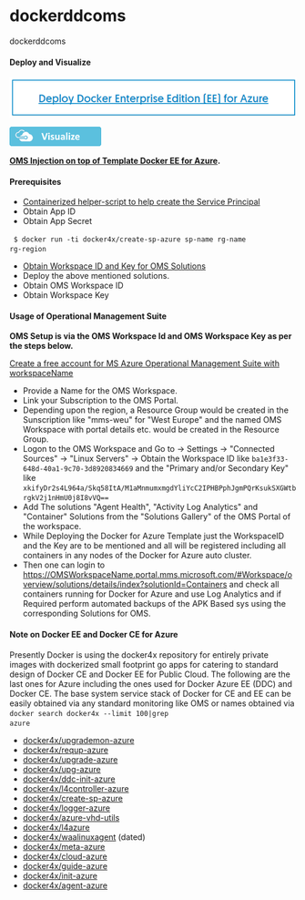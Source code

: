 # dockerddcoms
dockerddcoms

#### Deploy and Visualize

<a href="https://portal.azure.com/#create/Microsoft.Template/uri/https%3A%2F%2F/raw.githubusercontent.com%2Fdwaiba%2Fdockerddcoms%2Fmaster%2Fdeploy.tmpl" target="_blank"><img alt="Deploy to Azure" src="https://raw.githubusercontent.com/dwaiba/dockerddcoms/master/dockerce4azure.png" /></a>



<a href="http://armviz.io/#/?load=https%3A%2F%2F/raw.githubusercontent.com%2Fdwaiba%2Fdockerddcoms%2Fmaster%2Fdeploy.tmpl" target="_blank">  <img src="https://raw.githubusercontent.com/dwaiba/dockerddcoms/master/visualize.png" /> </a>

**[OMS Injection on top of Template Docker EE for Azure](https://aka.ms/azureddc).**

#### Prerequisites

* [Containerized helper-script to help create the Service Principal](https://docs.docker.com/docker-for-azure/#service-principal)
 * Obtain App ID
 * Obtain App Secret
 
  <code> $ docker run -ti docker4x/create-sp-azure sp-name rg-name rg-region</code>
  
* [Obtain Workspace ID and Key for OMS Solutions](https://github.com/dwaiba/dockerddcoms/blob/master/README.md#usage-of-operational-management-suite)
 * Deploy the above mentioned solutions.
 * Obtain OMS Workspace ID
 * Obtain Workspace Key
 
 
#### Usage of Operational Management Suite
**OMS Setup is via the OMS Workspace Id and OMS Workspace Key as per the steps below.**

[Create a free account for MS Azure Operational Management Suite with workspaceName](https://login.mms.microsoft.com/signin.aspx?signUp=on&ref=ms_mms)

* Provide a Name for the OMS Workspace.
* Link your Subscription to the OMS Portal.
* Depending upon the region, a Resource Group would be created in the Sunscription like "mms-weu" for "West Europe" and the named OMS Workspace with portal details etc. would be created in the Resource Group.
* Logon to the OMS Workspace and Go to -> Settings -> "Connected Sources"  -> "Linux Servers" -> Obtain the Workspace ID like <code>ba1e3f33-648d-40a1-9c70-3d8920834669</code> and the "Primary and/or Secondary Key" like <code>xkifyDr2s4L964a/Skq58ItA/M1aMnmumxmgdYliYcC2IPHBPphJgmPQrKsukSXGWtbrgkV2j1nHmU0j8I8vVQ==</code>
* Add The solutions "Agent Health", "Activity Log Analytics" and "Container" Solutions from the "Solutions Gallery" of the OMS Portal of the workspace.
* While Deploying the Docker for Azure Template just the WorkspaceID and the Key are to be mentioned and all will be registered including all containers in any nodes of the Docker for Azure auto cluster.
* Then one can login to https://OMSWorkspaceName.portal.mms.microsoft.com/#Workspace/overview/solutions/details/index?solutionId=Containers and check all containers running for Docker for Azure and use Log Analytics and if Required perform automated backups of the APK Based sys using the corresponding Solutions for OMS.




#### Note on Docker EE and Docker CE for Azure

Presently Docker is using the docker4x repository for entirely private images with dockerized small footprint go apps for catering to standard design of Docker CE and Docker EE for Public Cloud. The following are the last ones for Azure including the ones used for Docker Azure EE (DDC) and Docker CE. The base system service stack of Docker for CE and EE can be easily obtained via any standard monitoring like OMS or names obtained via
<code>docker search docker4x --limit 100|grep azure</code>

* [docker4x/upgrademon-azure](https://hub.docker.com/r/docker4x/upgrademon-azure)
* [docker4x/requp-azure](https://hub.docker.com/r/docker4x/requp-azure)
* [docker4x/upgrade-azure](https://hub.docker.com/r/docker4x/upgrade-azure)
* [docker4x/upg-azure](https://hub.docker.com/r/docker4x/upg-azure)
* [docker4x/ddc-init-azure](https://hub.docker.com/r/docker4x/ddc-init-azure)
* [docker4x/l4controller-azure](https://hub.docker.com/r/docker4x/l4controller-azure)
* [docker4x/create-sp-azure](https://hub.docker.com/r/docker4x/create-sp-azure)
* [docker4x/logger-azure](https://hub.docker.com/r/docker4x/logger-azure)
* [docker4x/azure-vhd-utils](https://hub.docker.com/r/docker4x/azure-vhd-utils)
* [docker4x/l4azure](https://hub.docker.com/r/docker4x/l4azure)
* [docker4x/waalinuxagent](https://hub.docker.com/r/docker4x/waalinuxagent) (dated)
* [docker4x/meta-azure](https://hub.docker.com/r/docker4x/meta-azure)
* [docker4x/cloud-azure](https://hub.docker.com/r/docker4x/cloud-azure)
* [docker4x/guide-azure](https://hub.docker.com/r/docker4x/guide-azure)
* [docker4x/init-azure](https://hub.docker.com/r/docker4x/init-azure)
* [docker4x/agent-azure](https://hub.docker.com/r/docker4x/agent-azure)

